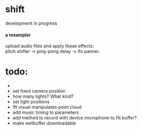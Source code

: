 # shift

development in progress

#### a resampler
upload audio files and apply these effects:  
pitch shifter -> ping-pong delay -> lfo panner. 


# todo: 
- 
- set fixed camera position
- how many lights? What kind?
- set light positions
- fft visual manipulates point cloud
- add music timing to parameters
- add method to record with device microphone to fill buffer?
- make wetbuffer downloadable 
